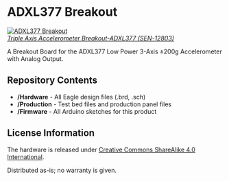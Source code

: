 ADXL377 Breakout
================

[![ADXL377 Breakout](https://cdn.sparkfun.com//assets/parts/9/6/4/3/12803-00.jpg)   
*Triple Axis Accelerometer Breakout-ADXL377 (SEN-12803)*](https://www.sparkfun.com/products/12803)

A Breakout Board for the ADXL377 Low Power 3-Axis ±200g Accelerometer with Analog Output.

Repository Contents
-------------------
* **/Hardware** - All Eagle design files (.brd, .sch)
* **/Production** - Test bed files and production panel files
* **/Firmware** - All Arduino sketches for this product


License Information
-------------------
The hardware is released under [Creative Commons ShareAlike 4.0 International](https://creativecommons.org/licenses/by-sa/4.0/).

Distributed as-is; no warranty is given.
